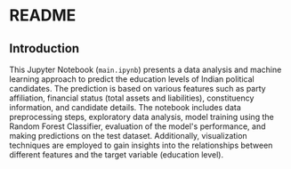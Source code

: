 
# README

## Introduction

This Jupyter Notebook (`main.ipynb`) presents a data analysis and machine learning approach to predict the education levels of Indian political candidates. The prediction is based on various features such as party affiliation, financial status (total assets and liabilities), constituency information, and candidate details.
The notebook includes data preprocessing steps, exploratory data analysis, model training using the Random Forest Classifier, evaluation of the model's performance, and making predictions on the test dataset. Additionally, visualization techniques are employed to gain insights into the relationships between different features and the target variable (education level).
